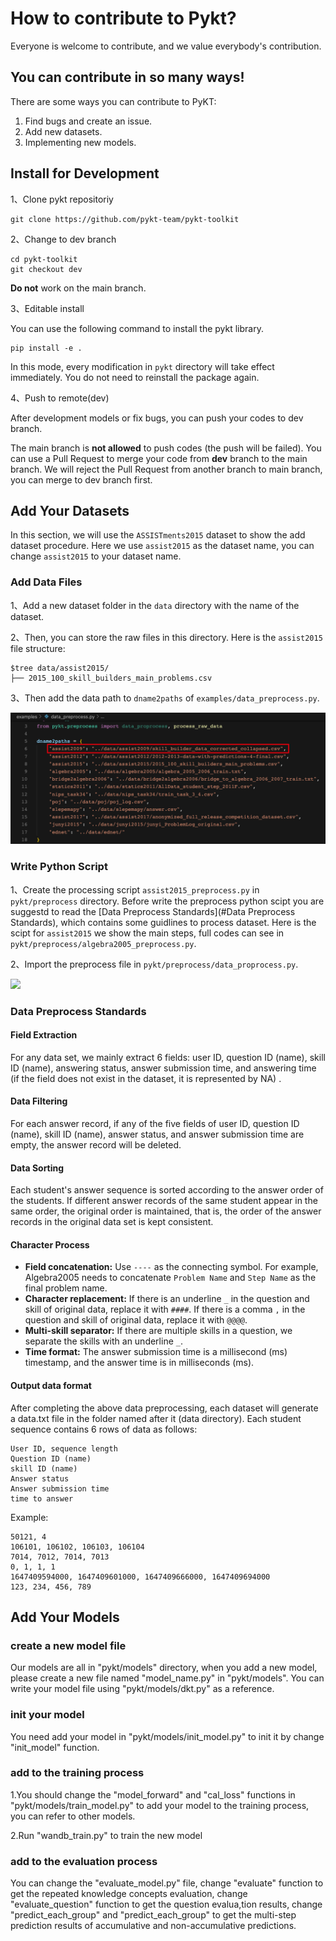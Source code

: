 # How to contribute to Pykt?
Everyone is welcome to contribute, and we value everybody's contribution.


## You can contribute in so many ways!
There are some ways you can contribute to PyKT:
1. Find bugs and create an issue.
2. Add new datasets.
3. Implementing new models.

## Install for Development
1、Clone pykt repositoriy

```shell
git clone https://github.com/pykt-team/pykt-toolkit
```

2、Change to dev branch 

```shell
cd pykt-toolkit
git checkout dev
```

**Do not** work on the main branch.

3、Editable install

You can use the following command to install the pykt library. 

```shell
pip install -e .
```
In this mode, every modification in `pykt` directory will take effect immediately. You do not need to reinstall the package again. 

4、Push to remote(dev)

After development models or fix bugs, you can push your codes to dev branch. 


The main branch is **not allowed** to push codes (the push will be failed). You can use a Pull Request to merge your code from **dev** branch to the main branch. We will reject the Pull Request from another branch to main branch, you can merge to dev branch first.



## Add Your Datasets

In this section, we will use the `ASSISTments2015` dataset to show the add dataset procedure. Here we use `assist2015` as the dataset name, you can change `assist2015` to your dataset name.

### Add Data Files
1、Add a new dataset folder in the `data` directory with the name of the dataset. 

2、Then, you can store the raw files in this directory. Here is the `assist2015` file structure:

```shell
$tree data/assist2015/
├── 2015_100_skill_builders_main_problems.csv
```

3、Then add the data path to `dname2paths` of `examples/data_preprocess.py`.

![](../pics/dataset-add_data_path.jpg)

### Write Python Script

1、Create the processing script `assist2015_preprocess.py` in `pykt/preprocess` directory. Before write the preprocess python scipt you are suggestd to  read the [Data Preprocess Standards](#Data Preprocess Standards), which contains some guidlines to process dataset. Here is the scipt for `assist2015` we show the main steps, full codes can see in `pykt/preprocess/algebra2005_preprocess.py`.

<!-- 
```python
import pandas as pd
from pykt.utils import write_txt, change2timestamp, replace_text

def read_data_from_csv(read_file, write_file):
    # load the original data
    df = pd.read_table(read_file, encoding = "utf-8", dtype=str, low_memory=False)
    df["Problem Name"] = df["Problem Name"].apply(replace_text)
    df["Step Name"] = df["Step Name"].apply(replace_text)
    df["Questions"] = df.apply(lambda x:f"{x['Problem Name']}----{x['Step Name']}",axis=1)
    

    df["index"] = range(df.shape[0])
    df = df.dropna(subset=["Anon Student Id", "Questions", "KC(Default)", "First Transaction Time", "Correct First Attempt"])
    df = df[df["Correct First Attempt"].isin([str(0),str(1)])]#keep the interaction which response in [0,1]
    df = df[["index", "Anon Student Id", "Questions", "KC(Default)", "First Transaction Time", "Correct First Attempt"]]
    df["KC(Default)"] = df["KC(Default)"].apply(replace_text)

    data = []
    ui_df = df.groupby(['Anon Student Id'], sort=False)

    for ui in ui_df:
        u, curdf = ui[0], ui[1]
        curdf.loc[:, "First Transaction Time"] = curdf.loc[:, "First Transaction Time"].apply(lambda t: change2timestamp(t))
        curdf = curdf.sort_values(by=["First Transaction Time", "index"])
        curdf["First Transaction Time"] = curdf["First Transaction Time"].astype(str)

        seq_skills = [x.replace("~~", "_") for x in curdf["KC(Default)"].values]
        seq_ans = curdf["Correct First Attempt"].values
        seq_start_time = curdf["First Transaction Time"].values
        seq_problems = curdf["Questions"].values
        seq_len = len(seq_ans)
        seq_use_time = ["NA"]
        
        data.append(
            [[u, str(seq_len)], seq_problems, seq_skills, seq_ans, seq_start_time, seq_use_time])

    write_txt(write_file, data)
``` -->

2、Import the preprocess file in `pykt/preprocess/data_proprocess.py`.


![](../pics/dataset-import.jpg)



### Data Preprocess Standards
#### Field Extraction

For any data set, we mainly extract 6 fields: user ID, question ID (name), skill ID (name), answering status, answer submission time, and answering time (if the field does not exist in the dataset, it is represented by NA) .

#### Data Filtering

For each answer record, if any of the five fields of user ID, question ID (name), skill ID (name), answer status, and answer submission time are empty, the answer record will be deleted.

#### Data Sorting

Each student's answer sequence is sorted according to the answer order of the students. If different answer records of the same student appear in the same order, the original order is maintained, that is, the order of the answer records in the original data set is kept consistent.

#### Character Process

- **Field concatenation:** Use `----` as the connecting symbol. For example, Algebra2005 needs to concatenate `Problem Name` and `Step Name` as the final problem name.
- **Character replacement:** If there is an underline `_` in the question and skill of original data, replace it with `####`. If there is a comma `,` in the question and skill of original data, replace it with `@@@@`.
- **Multi-skill separator:** If there are multiple skills in a question, we separate the skills with an underline `_`.
- **Time format:** The answer submission time is a millisecond (ms) timestamp, and the answer time is in milliseconds (ms).

#### Output data format

After completing the above data preprocessing, each dataset will generate a data.txt file in the folder named after it (data directory). Each student sequence contains 6 rows of data as follows:

```
User ID, sequence length
Question ID (name)
skill ID (name)
Answer status
Answer submission time
time to answer
```

Example:

```
50121, 4 
106101, 106102, 106103, 106104 
7014, 7012, 7014, 7013 
0, 1, 1, 1 
1647409594000, 1647409601000, 1647409666000, 1647409694000 
123, 234, 456, 789 
```


## Add Your Models

### create a new model file
Our models are all in "pykt/models" directory, when you add a new model, please create a new file named "model_name.py" in "pykt/models". 
You can write your model file using "pykt/models/dkt.py" as a reference.

### init your model
You need add your model in "pykt/models/init_model.py" to init it by change "init_model" function.

### add to the training process

1.You should change the "model_forward" and "cal_loss" functions in "pykt/models/train_model.py" to add your model to the training process, you can refer to other models.

2.Run "wandb_train.py" to train the new model

### add to the evaluation  process
You can change the "evaluate_model.py" file, change "evaluate" function to get the repeated knowledge concepts evaluation,  change "evaluate_question" function to get the question evalua,tion results, change "predict_each_group" and "predict_each_group" to get the multi-step prediction results of accumulative and non-accumulative predictions.
